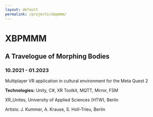 ```yaml
---
layout: default
permalink: /projects/xbpmmm/
---
```


# XBPMMM

## A Travelogue of Morphing Bodies

### 10.2021 - 01.2023 

Multiplayer VR application in cultural environment for the Meta Quest 2 

**Technologies:** Unity, C#, XR Toolkit, MQTT, Mirror, FSM

XR_Unites, University of Applied Sciences (HTW), Berlin

Artists: J. Kummer, A. Krause, S. Holl-Trieu, Berlin
